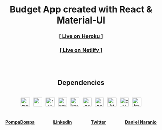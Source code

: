 <div align="center">
<h1><a id="BudgetAPP">Budget App created with React & Material-UI</a></h1>
</div>

<div align="center">
<h3><a href="https://budget-horizon.herokuapp.com">[ Live on <b>Heroku</b> ]</a></h3> 
<h3><a href="https://budget-horizon-dn.netlify.app">[ Live on <b>Netlify</b> ]</a></h3>&emsp;
</div>

<br />

<div align="center">
<h2>Dependencies</h2>
</div>
<br />

<div align="center">
  <img src="https://api.iconify.design/logos:material-ui.svg" alt="material" width="28px" height="28px"/>&ensp;
  <img src="https://api.iconify.design/logos:react.svg" alt"react" width="28px" height="28px"/>&ensp;
  <img src="https://api.iconify.design/logos:react-router.svg" alt="react-router" width="28px" height="28px" />&ensp;
  <img src="https://api.iconify.design/vscode-icons:file-type-netlify.svg" alt="netlify" width="28px" height="28px"/>&ensp;
  <img src="https://api.iconify.design/logos:heroku-icon.svg" alt="heroku" width="28px" height="28px"/>&ensp;
  <img src="https://api.iconify.design/vscode-icons:file-type-node.svg" alt="node" width="28px" height="28px"/>&ensp;
  <img src="https://api.iconify.design/logos:npm-2.svg" alt="npm" width="28px" height="28px"/>&ensp;
  <img src="https://api.iconify.design/logos:html-5.svg" alt="html" width="28px" height="28px"/>&ensp;
  <img src= "https://api.iconify.design/logos:css-3.svg" alt="css" width="28px" height="28px"/>&ensp; 
  <img src="https://api.iconify.design/logos:homebrew.svg" alt="homebrew" width="28px" height="28px"/>
</div>
<br />



<div align="center">
  
 ####   [PompaDonpa](https://github.com/PompaDonpa) &emsp;&emsp;&emsp;&emsp;[LinkedIn](https://www.linkedin.com/in/dev-danielnaranjo/) &emsp;&emsp;&emsp;&emsp;[Twitter](https://twitter.com/PompaDonpa) &emsp;&emsp;&emsp;&emsp;[Daniel Naranjo](https://pompadonpa.github.io/)
  
</div>